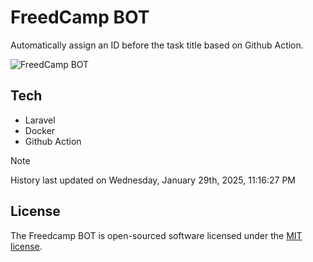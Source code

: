 # FreedCamp BOT

Automatically assign an ID before the task title based on Github Action.

![FreedCamp BOT](https://repository-images.githubusercontent.com/737932867/7d34798b-2680-471c-b089-a78a718d3d6a)

## Tech

- Laravel
- Docker
- Github Action

> [!NOTE]  
> History last updated on Wednesday, January 29th, 2025, 11:16:27 PM

## License

The Freedcamp BOT is open-sourced software licensed under the [MIT license](https://opensource.org/licenses/MIT).
